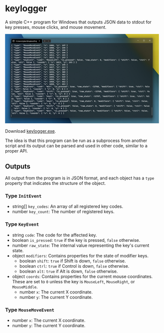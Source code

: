 # keylogger
A simple C++ program for Windows that outputs JSON data to stdout for key presses, mouse clicks, and mouse movement.

![Screenshot](./screenshot.png)

Download [keylogger.exe](./keylogger.exe).

The idea is that this program can be run as a subprocess from another script and its output can be parsed and used in other code, similar to a proper API.

## Outputs
All output from the program is in JSON format, and each object has a `type` property that indicates the structure of the object.

### Type `InitEvent`
* string[] `key_codes`: An array of all registered key codes.
* number `key_count`: The number of registered keys.

### Type `KeyEvent`
* string `code`: The code for the affected key.
* boolean `is_pressed`: `true` if the key is pressed, `false` otherwise.
* number `raw_state`: The internal value representing the key's current state.
* object `modifiers`: Contains properties for the state of modifier keys.
    * boolean `shift`: `true` if Shift is down, `false` otherwise.
    * boolean `ctrl`: `true` if Control is down, `false` otherwise.
    * boolean `alt`: `true` if Alt is down, `false` otherwise.
* object `coords`: Contains properties for the current mouse coordinates. These are set to `0` unless the key is `MouseLeft`, `MouseRight`, or `MouseMiddle`.
    * number `x`: The current X coordinate.
    * number `y`: The current Y coordinate.

### Type `MouseMoveEvent`
* number `x`: The current X coordinate.
* number `y`: The current Y coordinate.